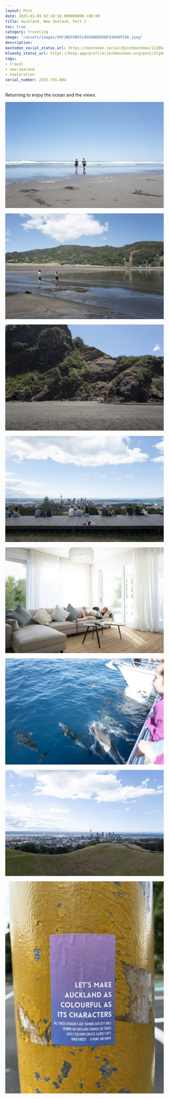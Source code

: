 ```yaml
---
layout: Post
date: 2025-01-09 02:10:18.000000000 +00:00
title: Auckland, New Zealand, Part 2
toc: true
category: traveling
image: "/assets/images/88F1BEFDB55145EABDD93DF43040F556.jpeg"
description:
mastodon_social_status_url: https://mastodon.social/@joshbeckman/113864713125484864
bluesky_status_url: https://bsky.app/profile/joshbeckman.org/post/3lgdwsnlr6s2b
tags:
- travel
- new-zealand
- exploration
serial_number: 2025.TVG.004
---
```

Returning to enjoy the ocean and the views.

![](/assets/images/88F1BEFDB55145EABDD93DF43040F556.jpeg)

![](/assets/images/7059B6DED9154817A90C4BD7FCFE25DF.jpeg)

![](/assets/images/7153AE4362F24945B72F1E54F1E5BBB9.jpeg)

![](/assets/images/34FCB7E9D62D4574B1E9E0C32A3C431F.jpeg)

![](/assets/images/3B3497D14FBF423EB01C5A0D3037D7E1.jpeg)

![](/assets/images/E183FF1AACC747A78026FE83A5AA717B.jpeg)

![](/assets/images/3B99F1BF0C1C4FEE968FCF10A0C70639.jpeg)

![](/assets/images/FBBB007E0CF146BEB8768EC22C036A97.jpeg)
